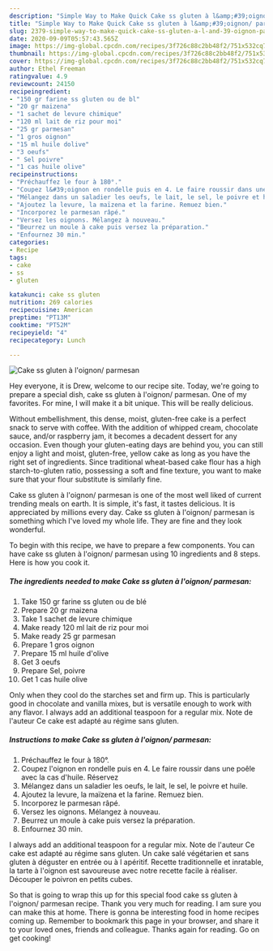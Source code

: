 ```yaml
---
description: "Simple Way to Make Quick Cake ss gluten à l&amp;#39;oignon/ parmesan"
title: "Simple Way to Make Quick Cake ss gluten à l&amp;#39;oignon/ parmesan"
slug: 2379-simple-way-to-make-quick-cake-ss-gluten-a-l-and-39-oignon-parmesan
date: 2020-09-09T05:57:43.565Z
image: https://img-global.cpcdn.com/recipes/3f726c88c2bb48f2/751x532cq70/cake-ss-gluten-a-loignon-parmesan-photo-principale-de-la-recette.jpg
thumbnail: https://img-global.cpcdn.com/recipes/3f726c88c2bb48f2/751x532cq70/cake-ss-gluten-a-loignon-parmesan-photo-principale-de-la-recette.jpg
cover: https://img-global.cpcdn.com/recipes/3f726c88c2bb48f2/751x532cq70/cake-ss-gluten-a-loignon-parmesan-photo-principale-de-la-recette.jpg
author: Ethel Freeman
ratingvalue: 4.9
reviewcount: 24150
recipeingredient:
- "150 gr farine ss gluten ou de bl"
- "20 gr maizena"
- "1 sachet de levure chimique"
- "120 ml lait de riz pour moi"
- "25 gr parmesan"
- "1 gros oignon"
- "15 ml huile dolive"
- "3 oeufs"
- " Sel poivre"
- "1 cas huile olive"
recipeinstructions:
- "Préchauffez le four à 180°."
- "Coupez l&#39;oignon en rondelle puis en 4. Le faire roussir dans une poêle avec la cas d&#39;huile. Réservez"
- "Mélangez dans un saladier les oeufs, le lait, le sel, le poivre et huile."
- "Ajoutez la levure, la maïzena et la farine. Remuez bien."
- "Incorporez le parmesan râpé."
- "Versez les oignons. Mélangez à nouveau."
- "Beurrez un moule à cake puis versez la préparation."
- "Enfournez 30 min."
categories:
- Recipe
tags:
- cake
- ss
- gluten

katakunci: cake ss gluten 
nutrition: 269 calories
recipecuisine: American
preptime: "PT13M"
cooktime: "PT52M"
recipeyield: "4"
recipecategory: Lunch

---
```



![Cake ss gluten à l&#39;oignon/ parmesan](https://img-global.cpcdn.com/recipes/3f726c88c2bb48f2/751x532cq70/cake-ss-gluten-a-loignon-parmesan-photo-principale-de-la-recette.jpg)

Hey everyone, it is Drew, welcome to our recipe site. Today, we're going to prepare a special dish, cake ss gluten à l&#39;oignon/ parmesan. One of my favorites. For mine, I will make it a bit unique. This will be really delicious.

Without embellishment, this dense, moist, gluten-free cake is a perfect snack to serve with coffee. With the addition of whipped cream, chocolate sauce, and/or raspberry jam, it becomes a decadent dessert for any occasion. Even though your gluten-eating days are behind you, you can still enjoy a light and moist, gluten-free, yellow cake as long as you have the right set of ingredients. Since traditional wheat-based cake flour has a high starch-to-gluten ratio, possessing a soft and fine texture, you want to make sure that your flour substitute is similarly fine.

Cake ss gluten à l&#39;oignon/ parmesan is one of the most well liked of current trending meals on earth. It is simple, it's fast, it tastes delicious. It is appreciated by millions every day. Cake ss gluten à l&#39;oignon/ parmesan is something which I've loved my whole life. They are fine and they look wonderful.


To begin with this recipe, we have to prepare a few components. You can have cake ss gluten à l&#39;oignon/ parmesan using 10 ingredients and 8 steps. Here is how you cook it.

<!--inarticleads1-->

##### The ingredients needed to make Cake ss gluten à l&#39;oignon/ parmesan:

1. Take 150 gr farine ss gluten ou de blé
1. Prepare 20 gr maizena
1. Take 1 sachet de levure chimique
1. Make ready 120 ml lait de riz pour moi
1. Make ready 25 gr parmesan
1. Prepare 1 gros oignon
1. Prepare 15 ml huile d&#39;olive
1. Get 3 oeufs
1. Prepare  Sel, poivre
1. Get 1 cas huile olive


Only when they cool do the starches set and firm up. This is particularly good in chocolate and vanilla mixes, but is versatile enough to work with any flavor. I always add an additional teaspoon for a regular mix. Note de l&#39;auteur Ce cake est adapté au régime sans gluten. 

<!--inarticleads2-->

##### Instructions to make Cake ss gluten à l&#39;oignon/ parmesan:

1. Préchauffez le four à 180°.
1. Coupez l&#39;oignon en rondelle puis en 4. Le faire roussir dans une poêle avec la cas d&#39;huile. Réservez
1. Mélangez dans un saladier les oeufs, le lait, le sel, le poivre et huile.
1. Ajoutez la levure, la maïzena et la farine. Remuez bien.
1. Incorporez le parmesan râpé.
1. Versez les oignons. Mélangez à nouveau.
1. Beurrez un moule à cake puis versez la préparation.
1. Enfournez 30 min.


I always add an additional teaspoon for a regular mix. Note de l&#39;auteur Ce cake est adapté au régime sans gluten. Un cake salé végétarien et sans gluten à déguster en entrée ou à l apéritif. Recette traditionnelle et inratable, la tarte à l&#39;oignon est savoureuse avec notre recette facile à réaliser. Découper le poivron en petits cubes. 

So that is going to wrap this up for this special food cake ss gluten à l&#39;oignon/ parmesan recipe. Thank you very much for reading. I am sure you can make this at home. There is gonna be interesting food in home recipes coming up. Remember to bookmark this page in your browser, and share it to your loved ones, friends and colleague. Thanks again for reading. Go on get cooking!
